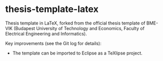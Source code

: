 thesis-template-latex
=====================

Thesis template in LaTeX, forked from the official thesis template of BME-VIK (Budapest University of Technology and Economics, Faculty of Electrical Engineering and Informatics).

Key improvements (see the Git log for details):
* The template can be imported to Eclipse as a TeXlipse project.
